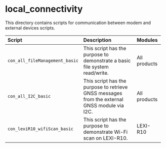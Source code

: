 # local_connectivity

This directory contains scripts for communication between modem and external devices scripts.


| **Script** | **Description** | **Modules** |
| :---  | :---  | :---  |
| `con_all_fileManagement_basic` | This script has the purpose to demonstrate a basic file system read/write. | All products |
| `con_all_I2C_basic` | This script has the purpose to retrieve GNSS messages from the external GNSS module via I2C. | All products |
| `con_lexiR10_wifiScan_basic` | This script has the purpose to demonstrate Wi-Fi scan on LEXI-R10. | LEXI-R10 |